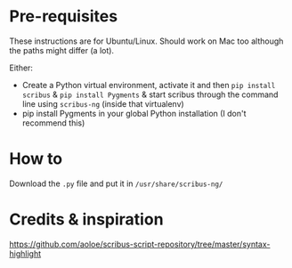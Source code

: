 # Pre-requisites

These instructions are for Ubuntu/Linux. Should work on Mac too although the paths might differ (a lot).

Either:
- Create a Python virtual environment, activate it and then `pip install scribus` & `pip install Pygments` & start scribus through the command line using `scribus-ng` (inside that virtualenv)
- pip install Pygments in your global Python installation (I don't recommend this)


# How to

Download the `.py` file and put it in `/usr/share/scribus-ng/`

# Credits & inspiration

https://github.com/aoloe/scribus-script-repository/tree/master/syntax-highlight

